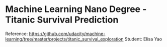 # Machine Learning Nano Degree - Titanic Survival Prediction

Reference: https://github.com/udacity/machine-learning/tree/master/projects/titanic_survival_exploration
Student: Elisa Yao

